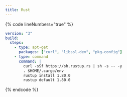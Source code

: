 ```yaml
---
title: Rust
---
```

{% code lineNumbers="true" %}
```yaml
version: "3"
build:
  steps:
    - type: apt-get
      packages: ["curl", "libssl-dev", "pkg-config"]
    - type: command
      command: |
        curl -sSf https://sh.rustup.rs | sh -s -- -y
        . $HOME/.cargo/env
        rustup install 1.80.0
        rustup default 1.80.0
```
{% endcode %}
